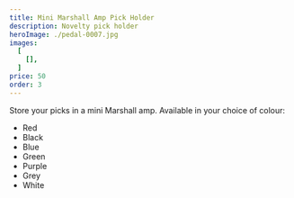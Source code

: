 ```yaml
---
title: Mini Marshall Amp Pick Holder
description: Novelty pick holder
heroImage: ./pedal-0007.jpg
images:
  [
    [],
  ]
price: 50
order: 3
---
```


Store your picks in a mini Marshall amp. 
Available in your choice of colour:

- Red
- Black
- Blue
- Green
- Purple
- Grey 
- White


